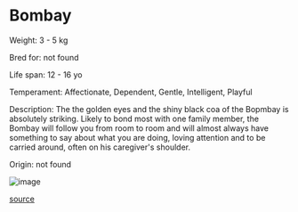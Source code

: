 # Bombay

Weight: 3 - 5 kg

Bred for: not found 

Life span: 12 - 16 yo

Temperament: Affectionate, Dependent, Gentle, Intelligent, Playful

Description: The the golden eyes and the shiny black coa of the Bopmbay is absolutely striking. Likely to bond most with one family member, the Bombay will follow you from room to room and will almost always have something to say about what you are doing, loving attention and to be carried around, often on his caregiver's shoulder.

Origin: not found

![image](https://cdn2.thecatapi.com/images/5iYq9NmT1.jpg)

[source](https://api.thecatapi.com/v1/breeds/bomb)
